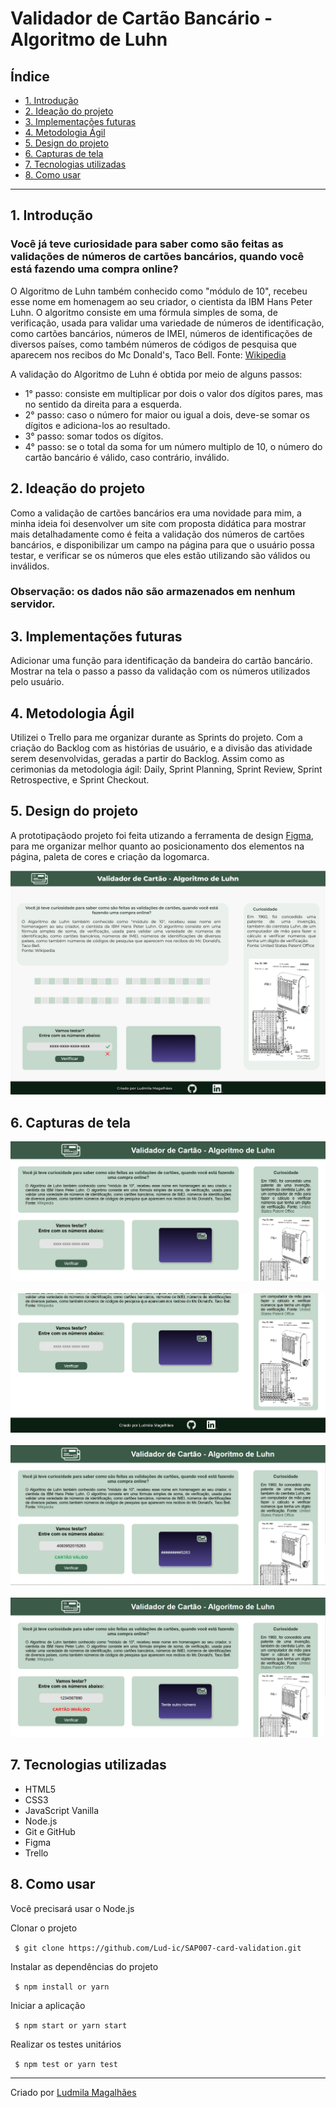 # Validador de Cartão Bancário - Algoritmo de Luhn

## Índice

- [1. Introdução](#1-introdução)
- [2. Ideação do projeto](#2-ideação-do-projeto)
- [3. Implementações futuras](#3-implementações-futuras)
- [4. Metodologia Ágil](#5-metodologia-agil)
- [5. Design do projeto](#6-design-do-projeto)
- [6. Capturas de tela](#7-capturas-de-tela)
- [7. Tecnologias utilizadas](#8-tecnologias-utilizadas)
- [8. Como usar](#9-como-usar)

---

## 1. Introdução

### Você já teve curiosidade para saber como são feitas as validações de números de cartões bancários, quando você está fazendo uma compra online?

O Algoritmo de Luhn também conhecido como "módulo de 10", recebeu esse nome em homenagem ao seu criador, o cientista da IBM Hans Peter Luhn. O algoritmo consiste em uma fórmula simples de soma, de verificação, usada para validar uma variedade de números de identificação, como cartões bancários, números de IMEI, números de identificações de diversos países, como também números de códigos de pesquisa que aparecem nos recibos do Mc Donald's, Taco Bell. Fonte: [Wikipedia](https://en.wikipedia.org/wiki/Luhn_algorithm)

A validação do Algoritmo de Luhn é obtida por meio de alguns passos:

- 1° passo: consiste em multiplicar por dois o valor dos dígitos pares, mas no sentido da direita para a esquerda.
- 2° passo: caso o número for maior ou igual a dois, deve-se somar os dígitos e adiciona-los ao resultado.
- 3° passo: somar todos os dígitos.
- 4° passo: se o total da soma for um número multiplo de 10, o número do cartão bancário é válido, caso contrário, inválido.

## 2. Ideação do projeto

Como a validação de cartões bancários era uma novidade para mim, a minha ideia foi desenvolver um site com proposta didática para mostrar mais detalhadamente como é feita a validação dos números de cartões bancários, e disponibilizar um campo na página para que o usuário possa testar, e verificar se os números que eles estão utilizando são válidos ou inválidos.

### Observação: os dados não são armazenados em nenhum servidor.

## 3. Implementações futuras

Adicionar uma função para identificação da bandeira do cartão bancário. Mostrar na tela o passo a passo da validação com os números utilizados pelo usuário.

## 4. Metodologia Ágil

Utilizei o Trello para me organizar durante as Sprints do projeto. Com a criação do Backlog com as histórias de usuário, e a divisão das atividade serem desenvolvidas, geradas a partir do Backlog.
Assim como as cerimonias da metodologia ágil: Daily, Sprint Planning, Sprint Review, Sprint Retrospective, e Sprint Checkout.

## 5. Design do projeto

A prototipaçãodo projeto foi feita utizando a ferramenta de design [Figma](https://www.figma.com/file/lH08cMN6RkghJwQ0AHW6AE/Card-Validation?node-id=0%3A1), para me organizar melhor quanto ao posicionamento dos elementos na página, paleta de cores e criação da logomarca.

<img src="src\assets\figma.png" alt="design figma"/>

## 6. Capturas de tela

<div>
  <img src="src\assets\screenshot1.png" alt="captura de tela da aplicação"/><br/>
  <br/>
  <img src="src\assets\screenshot2.png" alt="captura de tela da aplicação"/><br/>
  <br/>
  <img src="src\assets\screenshot3.png" alt="captura de tela da aplicação"/><br/>
  <br/>
  <img src="src\assets\screenshot4.png" alt="captura de tela da aplicação"/>
</div>

## 7. Tecnologias utilizadas

- HTML5
- CSS3
- JavaScript Vanilla
- Node.js
- Git e GitHub
- Figma
- Trello

## 8. Como usar

Você precisará usar o Node.js

Clonar o projeto

` $ git clone https://github.com/Lud-ic/SAP007-card-validation.git`

Instalar as dependências do projeto

` $ npm install or yarn`

Iniciar a aplicação

` $ npm start or yarn start`

Realizar os testes unitários

` $ npm test or yarn test`

---

Criado por [Ludmila Magalhães](https://github.com/Lud-ic)
